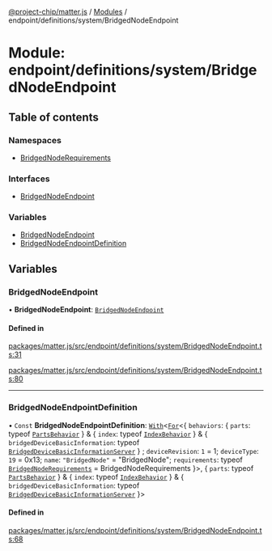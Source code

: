 [@project-chip/matter.js](../README.md) / [Modules](../modules.md) / endpoint/definitions/system/BridgedNodeEndpoint

# Module: endpoint/definitions/system/BridgedNodeEndpoint

## Table of contents

### Namespaces

- [BridgedNodeRequirements](endpoint_definitions_system_BridgedNodeEndpoint.BridgedNodeRequirements.md)

### Interfaces

- [BridgedNodeEndpoint](../interfaces/endpoint_definitions_system_BridgedNodeEndpoint.BridgedNodeEndpoint.md)

### Variables

- [BridgedNodeEndpoint](endpoint_definitions_system_BridgedNodeEndpoint.md#bridgednodeendpoint)
- [BridgedNodeEndpointDefinition](endpoint_definitions_system_BridgedNodeEndpoint.md#bridgednodeendpointdefinition)

## Variables

### BridgedNodeEndpoint

• **BridgedNodeEndpoint**: [`BridgedNodeEndpoint`](../interfaces/endpoint_definitions_system_BridgedNodeEndpoint.BridgedNodeEndpoint.md)

#### Defined in

[packages/matter.js/src/endpoint/definitions/system/BridgedNodeEndpoint.ts:31](https://github.com/project-chip/matter.js/blob/2d9f2165d2672864fda3496a6d0d5f93597f82c6/packages/matter.js/src/endpoint/definitions/system/BridgedNodeEndpoint.ts#L31)

[packages/matter.js/src/endpoint/definitions/system/BridgedNodeEndpoint.ts:80](https://github.com/project-chip/matter.js/blob/2d9f2165d2672864fda3496a6d0d5f93597f82c6/packages/matter.js/src/endpoint/definitions/system/BridgedNodeEndpoint.ts#L80)

___

### BridgedNodeEndpointDefinition

• `Const` **BridgedNodeEndpointDefinition**: [`With`](node_export._internal_.md#with)\<[`For`](behavior_cluster_export._internal_.EndpointType.md#for)\<\{ `behaviors`: \{ `parts`: typeof [`PartsBehavior`](../classes/node_export._internal_.PartsBehavior.md)  } & \{ `index`: typeof [`IndexBehavior`](node_export._internal_.IndexBehavior.md)  } & \{ `bridgedDeviceBasicInformation`: typeof [`BridgedDeviceBasicInformationServer`](behavior_definitions_bridged_device_basic_information_export.BridgedDeviceBasicInformationServer.md)  } ; `deviceRevision`: ``1`` = 1; `deviceType`: ``19`` = 0x13; `name`: ``"BridgedNode"`` = "BridgedNode"; `requirements`: typeof [`BridgedNodeRequirements`](endpoint_definitions_system_BridgedNodeEndpoint.BridgedNodeRequirements.md) = BridgedNodeRequirements }\>, \{ `parts`: typeof [`PartsBehavior`](../classes/node_export._internal_.PartsBehavior.md)  } & \{ `index`: typeof [`IndexBehavior`](node_export._internal_.IndexBehavior.md)  } & \{ `bridgedDeviceBasicInformation`: typeof [`BridgedDeviceBasicInformationServer`](behavior_definitions_bridged_device_basic_information_export.BridgedDeviceBasicInformationServer.md)  }\>

#### Defined in

[packages/matter.js/src/endpoint/definitions/system/BridgedNodeEndpoint.ts:68](https://github.com/project-chip/matter.js/blob/2d9f2165d2672864fda3496a6d0d5f93597f82c6/packages/matter.js/src/endpoint/definitions/system/BridgedNodeEndpoint.ts#L68)

